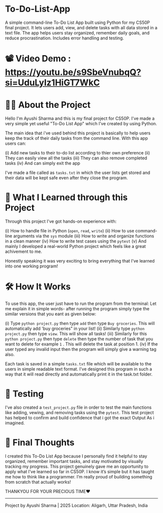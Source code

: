 # To-Do-List-App
A simple command-line To-Do List App built using Python for my CS50P final project. It lets users add, view, and delete tasks with all data stored in a text file. The app helps users stay organized, remember daily goals, and reduce procrastination. Includes error handling and testing. 

# 📽️ Video Demo : https://youtu.be/s9SbeVnubqQ?si=UduLyIz1HiGT7WkC

# 👩‍💻 About the Project

Hello I'm Ayushi Sharma and this is my final project for CS50P. I've made a very simple yet useful "To-Do List App" which I've created by using Python.

The main idea that i've used behind this project is basically to help users keep the track of their daily tasks from the command line. With this app users can:

(i) Add new tasks to their to-do list according to thier own preference
(ii) They can easily view all the tasks
(iii) They can also remove completed tasks
(iv) And can simply exit the app

I've made a file called as `tasks.txt` in which the user lists get stored and their data will be kept safe even after they close the program.

# 🧠 What I Learned through this Project

Through this project I've got hands-on experience with:

(i) How to handle file in Python (`open`, `read`, `write`)
(ii) How to use command-line arguments via the `sys` module
(iii) How to write and organize functions in a clean manner
(iv) How to write test cases using the `pytest`
(v) And mainly I developed a real-world Python project which feels like a great achivement to me.

Honestly speaking it was very exciting to bring everything that I’ve learned into one working program!

# 🛠️ How It Works

To use this app, the user just have to run the program from the terminal:
Let me explain it in simple words- after running the program simply type the similar versions that you eant as given below:

(i) Type `python project.py` then type `add` then type `Buy groceries`. This will automatically add 'buy groceries" in your list!
(ii) Similarly type `python project.py` then type `view`.   This will show all tasks!
(iii) Similarly for this `python project.py` then type `delete` then type the number of task that you want to delete for example  `1` . This will delete the task at position 1.
(iv) If the user typed any invalid input then the program will simply give a warning tag also.

Each task is saved in a simple `tasks.txt` file which will be available to the users in simple readable text format. I've designed this program in such a way that it will read directly and automatically print it in the task.txt folder.

# 🧪 Testing

I've also created a `test_project.py` file in order to test the main functions like adding, vewing, and removing tasks using the `pytest`. This test project has helped to confirm and build confidence that i got the exact Output As i imagined.

# 🌸 Final Thoughts

I created this To-Do List App because I personally find it helpful to stay organized, remember important tasks, and stay motivated by visually tracking my progress. This project genuinely gave me an opportunity to apply what I've learned so far in CS50P. I know it’s simple but it has taught me how to think like a programmer. I’m really proud of building something from scratch that actually works!

THANKYOU FOR YOUR PRECIOUS TIME❤️

__________________________________________________________________________________________________________________________________________________________________


Project by Ayushi Sharma | 2025
Location: Aligarh, Uttar Pradesh, India
